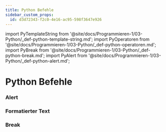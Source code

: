 ```yaml
---
title: Python Befehle
sidebar_custom_props:
  id: d3d72343-f2c0-4e16-ac95-598f3647e926
---
```


import PyTemplateString from '@site/docs/Programmieren-1/03-Python/_def-python-template-string.md';
import PyOperatoren from '@site/docs/Programmieren-1/03-Python/_def-python-operatoren.md';
import PyBreak from '@site/docs/Programmieren-1/03-Python/_def-python-break.md';
import PyAlert from '@site/docs/Programmieren-1/03-Python/_def-python-alert.md';

# Python Befehle

### Alert

<PyAlert />

### Formatierter Text

<PyTemplateString />

### Break

<PyBreak />

